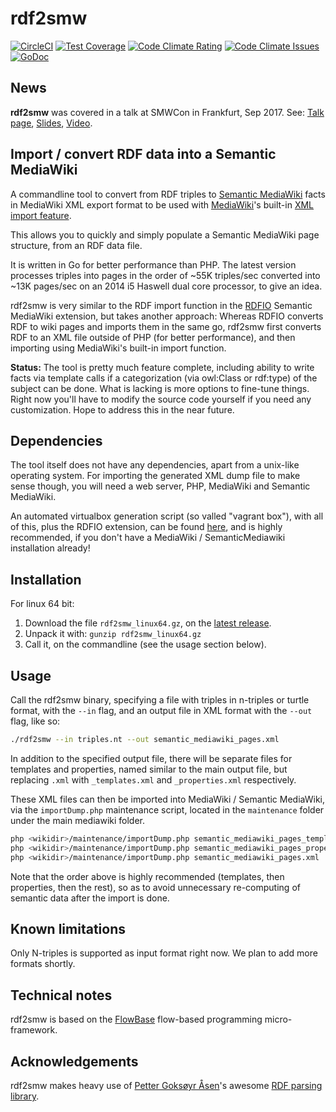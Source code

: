 rdf2smw
=======

[![CircleCI](https://img.shields.io/circleci/project/github/rdfio/rdf2smw.svg)](https://circleci.com/gh/rdfio/rdf2smw)
[![Test Coverage](https://img.shields.io/codecov/c/github/rdfio/rdf2smw.svg)](https://codecov.io/gh/rdfio/rdf2smw)
[![Code Climate Rating](https://img.shields.io/codeclimate/github/rdfio/rdf2smw.svg)](https://codeclimate.com/github/rdfio/rdf2smw)
[![Code Climate Issues](https://img.shields.io/codeclimate/issues/github/rdfio/rdf2smw.svg)](https://codeclimate.com/github/rdfio/rdf2smw)
[![GoDoc](https://godoc.org/github.com/rdfio/rdf2smw?status.svg)](https://godoc.org/github.com/rdfio/rdf2smw)

News
----

**rdf2smw** was covered in a talk at SMWCon in Frankfurt, Sep 2017. See: [Talk page](https://www.semantic-mediawiki.org/wiki/SMWCon_Fall_2016/Batch_import_of_large_RDF_datasets_using_RDFIO_or_the_new_rdf2smw_tool), [Slides](https://www.slideshare.net/SamuelLampa/batch-import-of-large-rdf-datasets-into-semantic-mediawiki), [Video](https://www.youtube.com/watch?v=k70er1u1ZYs).

Import / convert RDF data into a Semantic MediaWiki
---------------------------------------------------

A commandline tool to convert from RDF triples to [Semantic MediaWiki](http://semantic-mediawiki.org) facts
in MediaWiki XML export format to be used with [MediaWiki](https://www.mediawiki.org)'s built-in
[XML import feature](https://www.mediawiki.org/wiki/Manual:Importing_XML_dumps).

This allows you to quickly and simply populate a Semantic MediaWiki page
structure, from an RDF data file.

It is written in Go for better performance than PHP. The latest version
processes triples into pages in the order of ~55K triples/sec converted into
~13K pages/sec on an 2014 i5 Haswell dual core processor, to give an idea.

rdf2smw is very similar to the RDF import function in the
[RDFIO](https://github.com/rdfio/RDFIO) Semantic MediaWiki extension, but takes
another approach: Whereas RDFIO converts RDF to wiki pages and imports them in
the same go, rdf2smw first converts RDF to an XML file outside of PHP (for
better performance), and then importing using MediaWiki's built-in import
function.

**Status:** The tool is pretty much feature complete, including ability to
write facts via template calls if a categorization (via owl:Class or rdf:type)
of the subject can be done.  What is lacking is more options to fine-tune
things. Right now you'll have to modify the source code yourself if you need
any customization. Hope to address this in the near future.

Dependencies
------------

The tool itself does not have any dependencies, apart from a unix-like
operating system. For importing the generated XML dump file to make sense
though, you will need a web server, PHP, MediaWiki and Semantic MediaWiki.

An automated virtualbox generation script (so valled "vagrant box"), with all
of this, plus the RDFIO extension, can be found
[here](https://github.com/samuell/rdfio-vagrantbox), and is highly recommended,
if you don't have a MediaWiki / SemanticMediawiki installation already!

Installation
------------

For linux 64 bit:

1. Download the file `rdf2smw_linux64.gz`, on the [latest release](https://github.com/samuell/rdf2smw/releases).
2. Unpack it with: `gunzip rdf2smw_linux64.gz`
3. Call it, on the commandline (see the usage section below).

Usage
-----

Call the rdf2smw binary, specifying a file with triples in n-triples or turtle
format, with the `--in` flag, and an output file in XML format with the
`--out` flag, like so:

```bash
./rdf2smw --in triples.nt --out semantic_mediawiki_pages.xml
```

In addition to the specified output file, there will be separate files for
templates and properties, named similar to the main output file, but replacing
`.xml` with `_templates.xml` and `_properties.xml` respectively.

These XML files can then be imported into MediaWiki / Semantic MediaWiki, via
the `importDump.php` maintenance script, located in the `maintenance` folder
under the main mediawiki folder.

```bash
php <wikidir>/maintenance/importDump.php semantic_mediawiki_pages_templates.xml
php <wikidir>/maintenance/importDump.php semantic_mediawiki_pages_properties.xml
php <wikidir>/maintenance/importDump.php semantic_mediawiki_pages.xml
```

Note that the order above is highly recommended (templates, then properties,
then the rest), so as to avoid unnecessary re-computing of semantic data after
the import is done.

Known limitations
-----------------

Only N-triples is supported as input format right now. We plan to add more formats shortly.

Technical notes
---------------

rdf2smw is based on the [FlowBase](https://github.com/flowbase/flowbase)
flow-based programming micro-framework.

Acknowledgements
----------------

rdf2smw makes heavy use of [Petter Goksøyr Åsen](https://github.com/boutros)'s awesome [RDF parsing library](https://github.com/knakk/rdf).

